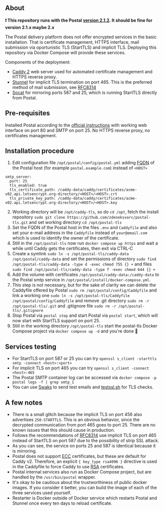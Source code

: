 ## About

**❗ This repository runs with the Postal [version 2.1.2](https://github.com/postalserver/postal/releases). It should be fine for version 2.1.x maybe 2.x**

The Postal delivery platform does not offer encrypted services in the basic installation. That is certificate management, HTTPS interface, mail submission via oportunistic TLS (StartTLS) and implicit TLS. Deploying this repository via Docker Compose will provide these services.

Components of the deployment:

- [Caddy 2](https://hub.docker.com/_/caddy) web server used for automated certificate management and HTTPS reverse proxy.
- [Stunnel](https://hub.docker.com/r/dweomer/stunnel/) for implicit TLS termination on port 465. This is the preferred method of mail submission, see [RFC8314](https://www.rfc-editor.org/rfc/rfc8314)
- [Socat](https://hub.docker.com/r/alpine/socat/) for mirroring ports 587 and 25, which is running StartTLS directly from Postal.

## Pre-requisites

Installed Postal according to the [official instructions](https://docs.postalserver.io/install/prerequisites) with working web interface on port 80 and SMTP on port 25. No HTTPS reverse proxy, no certificates management.

## Installation procedure

1. Edit configuration file `/opt/postal/config/postal.yml` adding [FQDN](https://en.wikipedia.org/wiki/Fully_qualified_domain_name) of the Postal host (for example `postal.example.com`) instead of `<HOST>`

```
smtp_server:
  port: 25
  tls_enabled: true
  tls_certificate_path: /caddy-data/caddy/certificates/acme-v02.api.letsencrypt.org-directory/<HOST>/<HOST>.crt
  tls_private_key_path: /caddy-data/caddy/certificates/acme-v02.api.letsencrypt.org-directory/<HOST>/<HOST>.key
```

2. Working directory will be `/opt/caddy-tls`, so do `cd /opt`, fetch the install repository `sudo git clone https://github.com/zdeneksvarc/postal-tls.git` and set working directory `cd /opt/postal-tls`
3. Set the FQDN of the Postal host in the files `.env` and `Caddyfile` and also set your e-mail address in the `Caddyfile` instead of `your@email.com` which is used to identify the owner of the certificate.
4. Still in the `/opt/postal-tls` now run `docker compose up https` and wait a while until Caddy gets the certificates, then exit via CTRL-C
5. Create a symlink `sudo ln -s /opt/postal-tls/caddy-data /opt/postal/caddy-data` and set the permissions of directory `sudo find /opt/postal-tls/caddy-data -type d -exec chmod 755 {} +` and files `sudo find /opt/postal-tls/caddy-data -type f -exec chmod 644 {} +`
6. Add the volume with certificates `/opt/postal/caddy-data:/caddy-data` to the Postal smtp service in `/opt/postal/install/docker-compose.yml`.
7. This step is not necessary, but for the sake of clarity we can delete the Caddyfile offered by Postal `sudo rm /opt/postal/config/Caddyfile` and link a working one `sudo ln -s /opt/postal-tls/Caddyfile /opt/postal/config/Caddyfile` and remove .git directory `sudo rm -r /opt/postal-tls/.git` and .gitignore file `sudo rm -r /opt/postal-tls/.gitignore`
8. Stop Postal via `postal stop` and start Postal via `postal start`, which will now start with StartTLS support on port 25.
9. Still in the working directory `/opt/postal-tls` start the postal-tls Docker Compose project via `docker compose up -d` and you're done 🎉

## Services testing

- For StartTLS on port 587 or 25 you can try `openssl s_client -starttls smtp -connect <host>:<port>`
- For implicit TLS on port 465 you can try `openssl s_client -connect <host>:465`
- The Postal SMTP container log can be accessed via `docker compose -p postal logs -f | grep smtp_1`
- You can use [Swaks](https://jetmore.org/john/code/swaks/) to send test emails and [testssl.sh](https://testssl.sh) for TLS checks.

## A few notes

- There is a small glitch because the implicit TLS on port 456 also advertises `250-STARTTLS`. This is an obvious behavior, since the decrypted communication from port 465 goes to port 25. There are no known issues that this should cause in production.
- Follows the recommendations of [RFC8314](https://www.rfc-editor.org/rfc/rfc8314) use implicit TLS on port 465 instead of StartTLS on port 587 due to the possibility of strip SSL attack.
- As you can see, the service on ports 25 and 587 is identical because it is mirroring.
- Postal does not support [ECC](https://en.wikipedia.org/wiki/Elliptic-curve_cryptography) certificates, but these are default for Caddy v2. Therefore, an explicit `{ key_type rsa4096 }` directive is used in the Caddyfile to force Caddy to use [RSA](https://simple.wikipedia.org/wiki/RSA_algorithm) certificates.
- Postal internal services also run as Docker Compose project, but are handled by the `/usr/bin/postal` wrapper.
- It's okay to be cautious about the trustworthiness of public docker images. If you consider it better, you can build the image of each of the three services used yourself.
- Restarter is Docker outside of Docker service which restarts Postal and Stunnel once every ten days to reload certificate.
